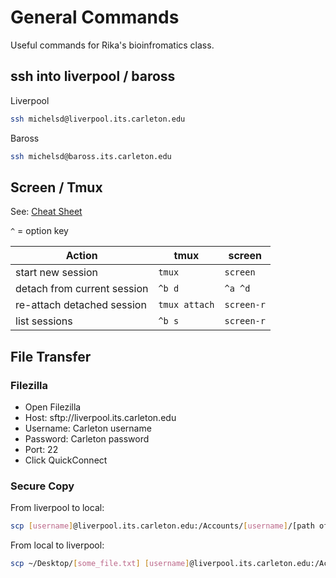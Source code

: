 # General Commands

Useful commands for Rika's bioinfromatics class.

## ssh into liverpool / baross

Liverpool

```bash
ssh michelsd@liverpool.its.carleton.edu
```

Baross

```bash
ssh michelsd@baross.its.carleton.edu
```

## Screen / Tmux

See: [Cheat Sheet](http://www.dayid.org/comp/tm.html)

`^` = option key

| Action                     | tmux         | screen     |
|----------------------------|--------------|------------|
| start new session          | `tmux`       | `screen`   |
| detach from current session| `^b d`       |`^a ^d`     |
| re-attach detached session | `tmux attach`| `screen-r` |
| list sessions              | `^b s`       | `screen-r` |

## File Transfer

### Filezilla

- Open Filezilla
- Host: sftp://liverpool.its.carleton.edu
- Username: Carleton username
- Password: Carleton password
- Port: 22
- Click QuickConnect

### Secure Copy

From liverpool to local:

```bash
scp [username]@liverpool.its.carleton.edu:/Accounts/[username]/[path of your destination directory]/[some_file.txt] ~/Desktop
```

From local to liverpool:

```bash
scp ~/Desktop/[some_file.txt] [username]@liverpool.its.carleton.edu:/Accounts/[username]/[path of your destination directory]
```